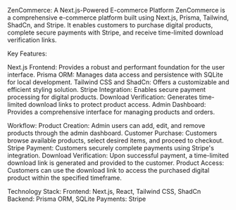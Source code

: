 ZenCommerce: A Next.js-Powered E-commerce Platform
ZenCommerce is a comprehensive e-commerce platform built using Next.js, Prisma, Tailwind, ShadCn, and Stripe. It enables customers to purchase digital products, complete secure payments with Stripe, and receive time-limited download verification links.

Key Features:

Next.js Frontend: Provides a robust and performant foundation for the user interface.
Prisma ORM: Manages data access and persistence with SQLite for local development.
Tailwind CSS and ShadCn: Offers a customizable and efficient styling solution.
Stripe Integration: Enables secure payment processing for digital products.
Download Verification: Generates time-limited download links to protect product access.
Admin Dashboard: Provides a comprehensive interface for managing products and orders.

Workflow:
Product Creation: Admin users can add, edit, and remove products through the admin dashboard.
Customer Purchase: Customers browse available products, select desired items, and proceed to checkout.
Stripe Payment: Customers securely complete payments using Stripe's integration.
Download Verification: Upon successful payment, a time-limited download link is generated and provided to the customer.
Product Access: Customers can use the download link to access the purchased digital product within the specified timeframe.


Technology Stack:
Frontend: Next.js, React, Tailwind CSS, ShadCn
Backend: Prisma ORM, SQLite
Payments: Stripe
